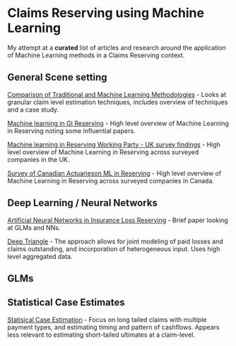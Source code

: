 # Claims Reserving using Machine Learning

My attempt at a **curated** list of articles and research around the application of Machine Learning methods in a Claims Reserving context. 

## General Scene setting
[Comparison of Traditional and Machine Learning Methodologies](https://www.casact.org/research/wp/papers/working-paper-virgilis-cerqueti-2020-01.pdf) - Looks at granular claim level estimation techniques, includes overview of techniques and a case study.

[Machine learning in GI Reserving](https://www.actuaries.org.uk/system/files/field/document/IFoA_ML_Reserving_V0.pdf) - High level overview of Machine Learning in Reserving noting some influential papers. 


[Machine learning in Reserving Working Party - UK survey findings](https://www.actuaries.org.uk/system/files/field/document/MLR_UKSurveyIFoA.pdf) - High level overview of Machine Learning in Reserving across surveyed companies in the UK. 

[Survey of Canadian Actuarieson ML in Reserving](https://www.actuaries.org.uk/system/files/field/document/MLR_CanadaSurvey.pdf) - High level overview of Machine Learning in Reserving across surveyed companies in Canada.


## Deep Learning / Neural Networks
[Artificial Neural Networks in Insurance Loss Reserving](https://www.atlantis-press.com/proceedings/jcis2006/67) - Brief paper looking at GLMs and NNs.

[Deep Triangle](https://arxiv.org/pdf/1804.09253.pdf) - The approach allows for joint modeling of paid losses and claims outstanding, and incorporation of heterogeneous input. Uses high level aggregated data.

## GLMs

## Statistical Case Estimates

[Statisical Case Estimation](https://fbe.unimelb.edu.au/__data/assets/pdf_file/0009/2592072/104.pdf) - Focus on long tailed claims with multiple payment types, and estimating timing and pattern of cashflows. Appears less relevant to estimating short-tailed ultimates at a claim-level.


